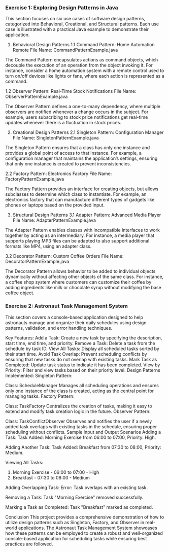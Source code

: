 ### Exercise 1: Exploring Design Patterns in Java
This section focuses on six use cases of software design patterns, categorized into Behavioral, Creational, and Structural patterns. Each use case is illustrated with a practical Java example to demonstrate their application.

1. Behavioral Design Patterns
1.1 Command Pattern: Home Automation Remote
File Name: CommandPatternExample.java

The Command Pattern encapsulates actions as command objects, which decouple the execution of an operation from the object invoking it. For instance, consider a home automation system with a remote control used to turn on/off devices like lights or fans, where each action is represented as a command.

1.2 Observer Pattern: Real-Time Stock Notifications
File Name: ObserverPatternExample.java

The Observer Pattern defines a one-to-many dependency, where multiple observers are notified whenever a change occurs in the subject. For example, users subscribing to stock price notifications get real-time updates whenever there is a fluctuation in stock prices.

2. Creational Design Patterns
2.1 Singleton Pattern: Configuration Manager
File Name: SingletonPatternExample.java

The Singleton Pattern ensures that a class has only one instance and provides a global point of access to that instance. For example, a configuration manager that maintains the application’s settings, ensuring that only one instance is created to prevent inconsistencies.

2.2 Factory Pattern: Electronics Factory
File Name: FactoryPatternExample.java

The Factory Pattern provides an interface for creating objects, but allows subclasses to determine which class to instantiate. For example, an electronics factory that can manufacture different types of gadgets like phones or laptops based on the provided input.

3. Structural Design Patterns
3.1 Adapter Pattern: Advanced Media Player
File Name: AdapterPatternExample.java

The Adapter Pattern enables classes with incompatible interfaces to work together by acting as an intermediary. For instance, a media player that supports playing MP3 files can be adapted to also support additional formats like MP4, using an adapter class.

3.2 Decorator Pattern: Custom Coffee Orders
File Name: DecoratorPatternExample.java

The Decorator Pattern allows behavior to be added to individual objects dynamically without affecting other objects of the same class. For instance, a coffee shop system where customers can customize their coffee by adding ingredients like milk or chocolate syrup without modifying the base coffee object.

### Exercise 2: Astronaut Task Management System
This section covers a console-based application designed to help astronauts manage and organize their daily schedules using design patterns, validation, and error handling techniques.

Key Features:
Add a Task: Create a new task by specifying the description, start time, end time, and priority.
Remove a Task: Delete a task from the schedule by task ID.
View All Tasks: Display all scheduled tasks sorted by their start time.
Avoid Task Overlap: Prevent scheduling conflicts by ensuring that new tasks do not overlap with existing tasks.
Mark Task as Completed: Update task status to indicate it has been completed.
View by Priority: Filter and view tasks based on their priority level.
Design Patterns Implemented:
Singleton Pattern:

Class: ScheduleManager
Manages all scheduling operations and ensures only one instance of the class is created, acting as the central point for managing tasks.
Factory Pattern:

Class: TaskFactory
Centralizes the creation of tasks, making it easy to extend and modify task creation logic in the future.
Observer Pattern:

Class: TaskConflictObserver
Observes and notifies the user if a newly added task overlaps with existing tasks in the schedule, ensuring proper scheduling without conflicts.
Sample Input and Output Scenarios
Adding a Task:
Task Added: Morning Exercise from 06:00 to 07:00, Priority: High.

Adding Another Task:
Task Added: Breakfast from 07:30 to 08:00, Priority: Medium.

Viewing All Tasks:
1. Morning Exercise - 06:00 to 07:00 - High
2. Breakfast - 07:30 to 08:00 - Medium

Adding Overlapping Task:
Error: Task overlaps with an existing task.

Removing a Task:
Task "Morning Exercise" removed successfully.

Marking a Task as Completed:
Task "Breakfast" marked as completed.

Conclusion
This project provides a comprehensive demonstration of how to utilize design patterns such as Singleton, Factory, and Observer in real-world applications. The Astronaut Task Management System showcases how these patterns can be employed to create a robust and well-organized console-based application for scheduling tasks while ensuring best practices are followed.
